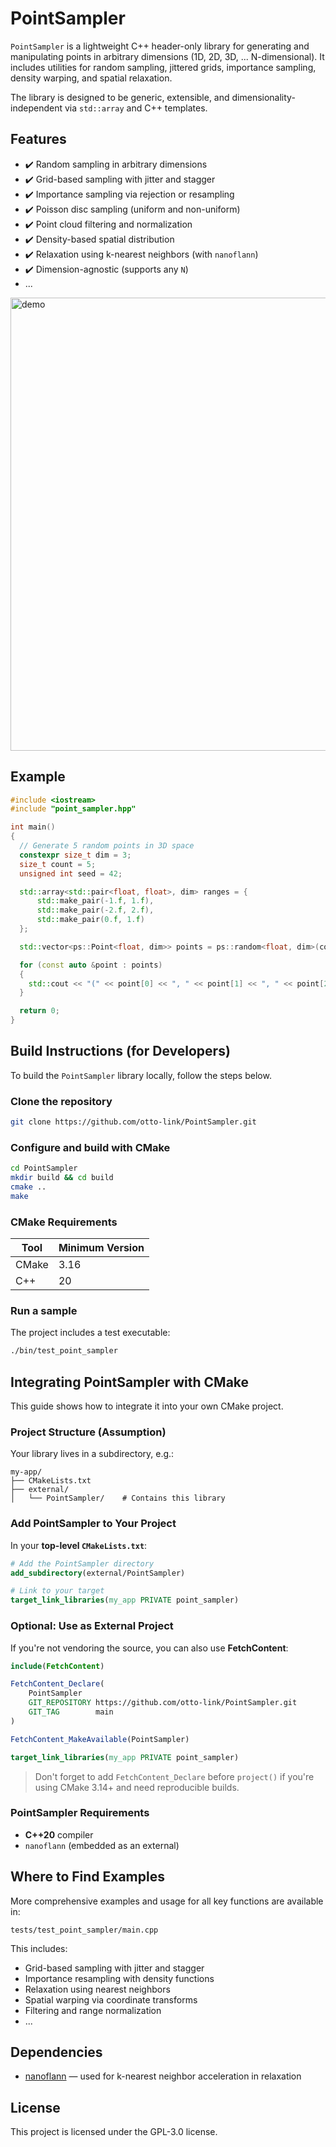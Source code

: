 # PointSampler

`PointSampler` is a lightweight C++ header-only library for generating and manipulating points in arbitrary dimensions (1D, 2D, 3D, ... N-dimensional). It includes utilities for random sampling, jittered grids, importance sampling, density warping, and spatial relaxation.

The library is designed to be generic, extensible, and dimensionality-independent via `std::array` and C++ templates.

## Features

- ✔️ Random sampling in arbitrary dimensions  
- ✔️ Grid-based sampling with jitter and stagger  
- ✔️ Importance sampling via rejection or resampling
- ✔️ Poisson disc sampling (uniform and non-uniform)
- ✔️ Point cloud filtering and normalization  
- ✔️ Density-based spatial distribution
- ✔️ Relaxation using k-nearest neighbors (with `nanoflann`)  
- ✔️ Dimension-agnostic (supports any `N`)
- ...

<img width="873" height="725" alt="demo" src="https://github.com/user-attachments/assets/a1ab498f-7dba-4d8d-9644-b0240a2d1f09" />

## Example

```cpp
#include <iostream>
#include "point_sampler.hpp"

int main()
{
  // Generate 5 random points in 3D space
  constexpr size_t dim = 3;
  size_t count = 5;
  unsigned int seed = 42;

  std::array<std::pair<float, float>, dim> ranges = {
      std::make_pair(-1.f, 1.f),
      std::make_pair(-2.f, 2.f),
      std::make_pair(0.f, 1.f)
  };

  std::vector<ps::Point<float, dim>> points = ps::random<float, dim>(count, ranges, seed);

  for (const auto &point : points)
  {
    std::cout << "(" << point[0] << ", " << point[1] << ", " << point[2] << ")\n";
  }

  return 0;
}
```

## Build Instructions (for Developers)

To build the `PointSampler` library locally, follow the steps below.

### Clone the repository

```bash
git clone https://github.com/otto-link/PointSampler.git
```

### Configure and build with CMake

```bash
cd PointSampler
mkdir build && cd build
cmake ..
make
```

### CMake Requirements

| Tool   | Minimum Version                             |
| ------ | ------------------------------------------- |
| CMake  | 3.16                                        |
| C++    | 20                                          |

### Run a sample

The project includes a test executable:

```bash
./bin/test_point_sampler
```

## Integrating PointSampler with CMake

This guide shows how to integrate it into your own CMake project.

### Project Structure (Assumption)

Your library lives in a subdirectory, e.g.:

```
my-app/
├── CMakeLists.txt
├── external/
│   └── PointSampler/    # Contains this library
```

### Add PointSampler to Your Project

In your **top-level `CMakeLists.txt`**:

```cmake
# Add the PointSampler directory
add_subdirectory(external/PointSampler)

# Link to your target
target_link_libraries(my_app PRIVATE point_sampler)
```

### Optional: Use as External Project

If you're not vendoring the source, you can also use **FetchContent**:

```cmake
include(FetchContent)

FetchContent_Declare(
    PointSampler
    GIT_REPOSITORY https://github.com/otto-link/PointSampler.git
    GIT_TAG        main
)

FetchContent_MakeAvailable(PointSampler)

target_link_libraries(my_app PRIVATE point_sampler)
```

> Don't forget to add `FetchContent_Declare` before `project()` if you're using CMake 3.14+ and need reproducible builds.

### PointSampler Requirements

* **C++20** compiler
* `nanoflann` (embedded as an external)

## Where to Find Examples

More comprehensive examples and usage for all key functions are available in:

```
tests/test_point_sampler/main.cpp
```

This includes:

* Grid-based sampling with jitter and stagger
* Importance resampling with density functions
* Relaxation using nearest neighbors
* Spatial warping via coordinate transforms
* Filtering and range normalization
* ...

## Dependencies

* [nanoflann](https://github.com/jlblancoc/nanoflann) — used for k-nearest neighbor acceleration in relaxation

## License

This project is licensed under the GPL-3.0 license.

